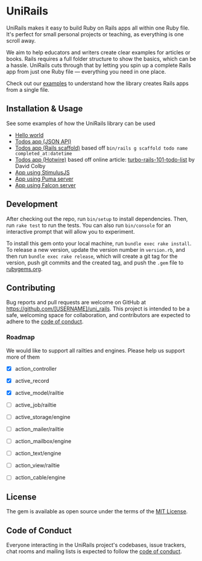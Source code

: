 # UniRails

UniRails makes it easy to build Ruby on Rails apps all within one Ruby file. It's perfect for small personal projects or teaching, as everything is one scroll away.

We aim to help educators and writers create clear examples for articles or books. Rails requires a full folder structure to show the basics, which can be a hassle. UniRails cuts through that by letting you spin up a complete Rails app from just one Ruby file — everything you need in one place.

Check out our [examples](/examples) to understand how the library creates Rails apps from a single file.

## Installation & Usage

See some examples of how the UniRails library can be used

-  [Hello world](/examples/hello-world.rb)
-  [Todos app (JSON API)](/examples/todos-api.rb)
-  [Todos app (Rails scaffold)](/examples/todos-scaffold.rb) based off `bin/rails g scaffold todo name completed_at:datetime`
-  [Todos app (Hotwire)](/examples/todos-hotwire.rb) based off online article: [turbo-rails-101-todo-list](https://www.colby.so/posts/turbo-rails-101-todo-list) by David Colby
-  [App using StimulusJS](/examples/stimulus-app.rb) 
-  [App using Puma server](/examples/server-puma-app.rb) 
-  [App using Falcon server](/examples/server-falcon-app.rb)

## Development

After checking out the repo, run `bin/setup` to install dependencies. Then, run `rake test` to run the tests. You can also run `bin/console` for an interactive prompt that will allow you to experiment.

To install this gem onto your local machine, run `bundle exec rake install`. To release a new version, update the version number in `version.rb`, and then run `bundle exec rake release`, which will create a git tag for the version, push git commits and the created tag, and push the `.gem` file to [rubygems.org](https://rubygems.org).

## Contributing

Bug reports and pull requests are welcome on GitHub at https://github.com/[USERNAME]/uni_rails. This project is intended to be a safe, welcoming space for collaboration, and contributors are expected to adhere to the [code of conduct](https://github.com/[USERNAME]/uni_rails/blob/main/CODE_OF_CONDUCT.md).

### Roadmap

We would like to support all railties and engines. Please help us support more of them

- [X] action_controller
- [X] active_record
- [X] active_model/railtie
- [ ] active_job/railtie
- [ ] active_storage/engine
- [ ] action_mailer/railtie
- [ ] action_mailbox/engine
- [ ] action_text/engine
- [ ] action_view/railtie
- [ ] action_cable/engine


## License

The gem is available as open source under the terms of the [MIT License](https://opensource.org/licenses/MIT).

## Code of Conduct

Everyone interacting in the UniRails project's codebases, issue trackers, chat rooms and mailing lists is expected to follow the [code of conduct](https://github.com/[USERNAME]/uni_rails/blob/main/CODE_OF_CONDUCT.md).

